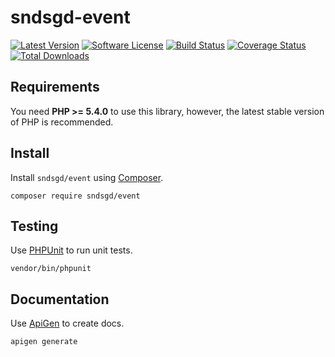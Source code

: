 # sndsgd-event

[![Latest Version](https://img.shields.io/github/release/sndsgd/sndsgd-event.svg?style=flat-square)](https://github.com/sndsgd/sndsgd-event/releases)
[![Software License](https://img.shields.io/badge/license-MIT-brightgreen.svg?style=flat-square)](https://github.com/sndsgd/sndsgd-event/LICENSE)
[![Build Status](https://img.shields.io/travis/sndsgd/sndsgd-event/master.svg?style=flat-square)](https://travis-ci.org/sndsgd/sndsgd-event)
[![Coverage Status](https://img.shields.io/coveralls/sndsgd/sndsgd-event.svg?style=flat-square)](https://coveralls.io/r/sndsgd/sndsgd-event?branch=master)
[![Total Downloads](https://img.shields.io/packagist/dt/sndsgd/event.svg?style=flat-square)](https://packagist.org/packages/sndsgd/event)

## Requirements

You need **PHP >= 5.4.0** to use this library, however, the latest stable version of PHP is recommended.


## Install

Install `sndsgd/event` using [Composer](https://getcomposer.org/).

```
composer require sndsgd/event
```

## Testing

Use [PHPUnit](https://phpunit.de/) to run unit tests.

```
vendor/bin/phpunit
```


## Documentation

Use [ApiGen](http://apigen.org/) to create docs.

```
apigen generate
```
